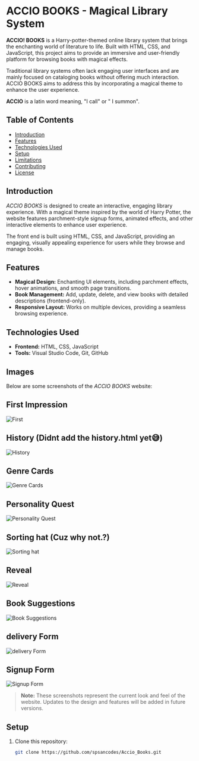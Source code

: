 # ACCIO BOOKS - Magical Library System



**ACCIO! BOOKS** is a Harry-potter-themed online library system that brings the enchanting world of literature to life. Built with HTML, CSS, and JavaScript, this project aims to provide an immersive and user-friendly platform for browsing books with magical effects.

Traditional library systems often lack engaging user interfaces and are mainly focused on cataloging books without offering much interaction. ACCIO BOOKS aims to address this by incorporating a magical theme to enhance the user experience.

**ACCIO** is a latin word meaning, "I call" or " I summon". 

## Table of Contents
- [Introduction](#introduction)
- [Features](#features)
- [Technologies Used](#technologies-used)
- [Setup](#setup)
- [Limitations](#limitations)
- [Contributing](#contributing)
- [License](#license)

## Introduction

*ACCIO BOOKS* is designed to create an interactive, engaging library experience. With a magical theme inspired by the world of Harry Potter, the website features parchment-style signup forms, animated effects, and other interactive elements to enhance user experience. 

The front end is built using HTML, CSS, and JavaScript, providing an engaging, visually appealing experience for users while they browse and manage books.

## Features

- **Magical Design:** Enchanting UI elements, including parchment effects, hover animations, and smooth page transitions.
- **Book Management:** Add, update, delete, and view books with detailed descriptions (frontend-only).
- **Responsive Layout:** Works on multiple devices, providing a seamless browsing experience.

## Technologies Used

- **Frontend:** HTML, CSS, JavaScript
- **Tools:** Visual Studio Code, Git, GitHub


## Images

Below are some screenshots of the *ACCIO BOOKS* website:

## First Impression

![First](/images/1.png)

## History (Didnt add the history.html yet😅)

![History](/images/2.png)

## Genre Cards

![Genre Cards](/images/3.png)

## Personality Quest

![Personality Quest](/images/4.png)

## Sorting hat (Cuz why not.?)

![Sorting hat](/images/9.png)

## Reveal

![Reveal](/images/5.png)

## Book Suggestions

![ Book Suggestions](/images/6.png)

## delivery Form

![delivery Form](/images/7.png)

## Signup Form

![Signup Form](/images/8.png)

> **Note:** These screenshots represent the current look and feel of the website. Updates to the design and features will be added in future versions.


## Setup

1. Clone this repository:
   ```bash
   git clone https://github.com/spsancodes/Accio_Books.git
